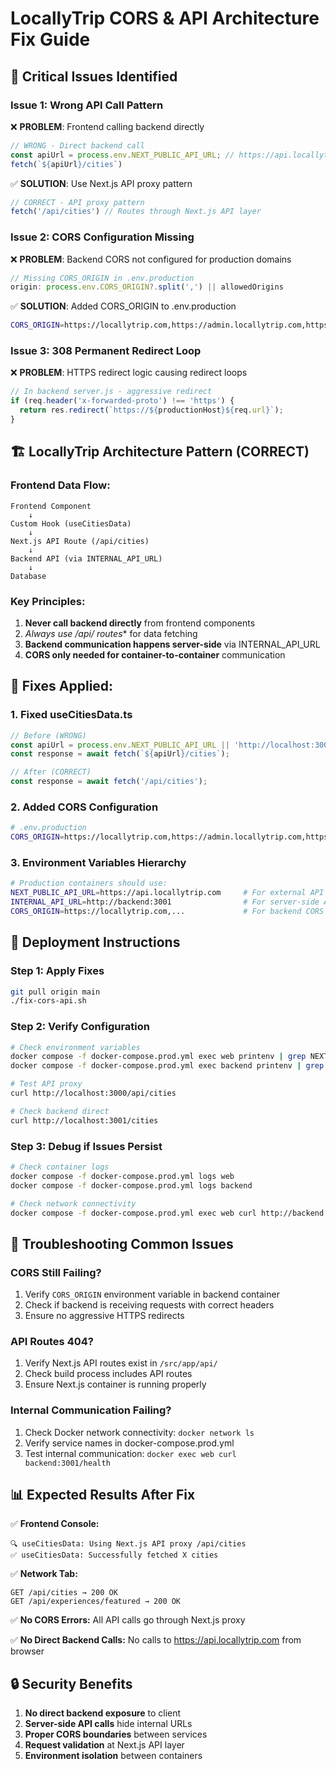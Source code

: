 # LocallyTrip CORS & API Architecture Fix Guide

## 🚨 **Critical Issues Identified**

### **Issue 1: Wrong API Call Pattern**
❌ **PROBLEM**: Frontend calling backend directly
```typescript
// WRONG - Direct backend call
const apiUrl = process.env.NEXT_PUBLIC_API_URL; // https://api.locallytrip.com
fetch(`${apiUrl}/cities`)
```

✅ **SOLUTION**: Use Next.js API proxy pattern
```typescript
// CORRECT - API proxy pattern
fetch('/api/cities') // Routes through Next.js API layer
```

### **Issue 2: CORS Configuration Missing**
❌ **PROBLEM**: Backend CORS not configured for production domains
```javascript
// Missing CORS_ORIGIN in .env.production
origin: process.env.CORS_ORIGIN?.split(',') || allowedOrigins
```

✅ **SOLUTION**: Added CORS_ORIGIN to .env.production
```bash
CORS_ORIGIN=https://locallytrip.com,https://admin.locallytrip.com,https://api.locallytrip.com
```

### **Issue 3: 308 Permanent Redirect Loop**
❌ **PROBLEM**: HTTPS redirect logic causing redirect loops
```javascript
// In backend server.js - aggressive redirect
if (req.header('x-forwarded-proto') !== 'https') {
  return res.redirect(`https://${productionHost}${req.url}`);
}
```

## 🏗️ **LocallyTrip Architecture Pattern (CORRECT)**

### **Frontend Data Flow:**
```
Frontend Component
    ↓
Custom Hook (useCitiesData)
    ↓
Next.js API Route (/api/cities)
    ↓
Backend API (via INTERNAL_API_URL)
    ↓
Database
```

### **Key Principles:**
1. **Never call backend directly** from frontend components
2. **Always use /api/* routes** for data fetching
3. **Backend communication happens server-side** via INTERNAL_API_URL
4. **CORS only needed for container-to-container** communication

## 🔧 **Fixes Applied:**

### **1. Fixed useCitiesData.ts**
```typescript
// Before (WRONG)
const apiUrl = process.env.NEXT_PUBLIC_API_URL || 'http://localhost:3001';
const response = await fetch(`${apiUrl}/cities`);

// After (CORRECT)
const response = await fetch('/api/cities');
```

### **2. Added CORS Configuration**
```bash
# .env.production
CORS_ORIGIN=https://locallytrip.com,https://admin.locallytrip.com,https://api.locallytrip.com
```

### **3. Environment Variables Hierarchy**
```bash
# Production containers should use:
NEXT_PUBLIC_API_URL=https://api.locallytrip.com     # For external API calls (if any)
INTERNAL_API_URL=http://backend:3001                # For server-side API calls
CORS_ORIGIN=https://locallytrip.com,...             # For backend CORS
```

## 🚀 **Deployment Instructions**

### **Step 1: Apply Fixes**
```bash
git pull origin main
./fix-cors-api.sh
```

### **Step 2: Verify Configuration**
```bash
# Check environment variables
docker compose -f docker-compose.prod.yml exec web printenv | grep NEXT_PUBLIC
docker compose -f docker-compose.prod.yml exec backend printenv | grep CORS

# Test API proxy
curl http://localhost:3000/api/cities

# Check backend direct
curl http://localhost:3001/cities
```

### **Step 3: Debug if Issues Persist**
```bash
# Check container logs
docker compose -f docker-compose.prod.yml logs web
docker compose -f docker-compose.prod.yml logs backend

# Check network connectivity
docker compose -f docker-compose.prod.yml exec web curl http://backend:3001/health
```

## 🐛 **Troubleshooting Common Issues**

### **CORS Still Failing?**
1. Verify `CORS_ORIGIN` environment variable in backend container
2. Check if backend is receiving requests with correct headers
3. Ensure no aggressive HTTPS redirects

### **API Routes 404?**
1. Verify Next.js API routes exist in `/src/app/api/`
2. Check build process includes API routes
3. Ensure Next.js container is running properly

### **Internal Communication Failing?**
1. Check Docker network connectivity: `docker network ls`
2. Verify service names in docker-compose.prod.yml
3. Test internal communication: `docker exec web curl backend:3001/health`

## 📊 **Expected Results After Fix**

✅ **Frontend Console:**
```
🔍 useCitiesData: Using Next.js API proxy /api/cities
✅ useCitiesData: Successfully fetched X cities
```

✅ **Network Tab:**
```
GET /api/cities → 200 OK
GET /api/experiences/featured → 200 OK
```

✅ **No CORS Errors:** All API calls go through Next.js proxy

✅ **No Direct Backend Calls:** No calls to https://api.locallytrip.com from browser

## 🔒 **Security Benefits**

1. **No direct backend exposure** to client
2. **Server-side API calls** hide internal URLs
3. **Proper CORS boundaries** between services
4. **Request validation** at Next.js API layer
5. **Environment isolation** between containers
